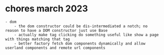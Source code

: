 
# chores march 2023

	- dom
		- the dom constructor could be dis-intermediated a notch; no reason to have a DOM constructor just use Base
		- actually make tag clicking do something useful like show a page with things matching that tag
		- better factory fetch dom components dynamically and allow userland components and remote url components
